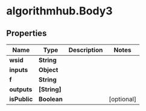 # algorithmhub.Body3

## Properties
Name | Type | Description | Notes
------------ | ------------- | ------------- | -------------
**wsid** | **String** |  | 
**inputs** | **Object** |  | 
**f** | **String** |  | 
**outputs** | **[String]** |  | 
**isPublic** | **Boolean** |  | [optional] 


